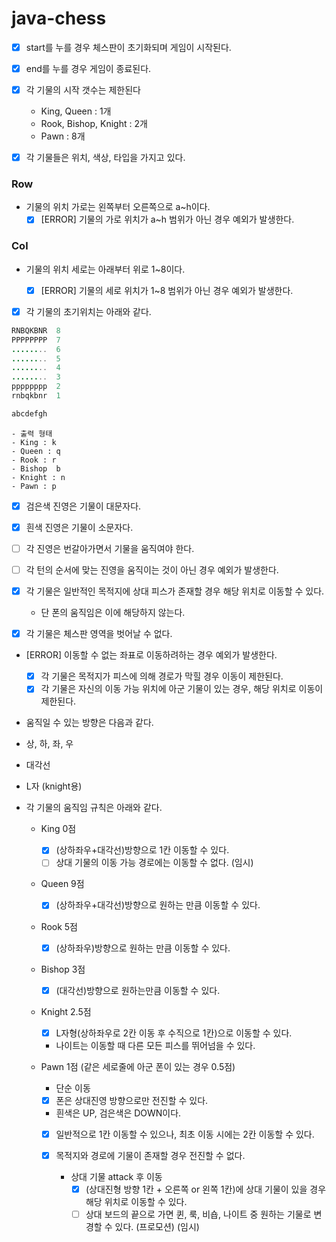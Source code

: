 # java-chess

- [x] start를 누를 경우 체스판이 초기화되며 게임이 시작된다.
- [x] end를 누를 경우 게임이 종료된다.


- [x] 각 기물의 시작 갯수는 제한된다
  - King, Queen : 1개
  - Rook, Bishop, Knight : 2개
  - Pawn : 8개
- [x] 각 기물들은 위치, 색상, 타입을 가지고 있다.

### Row
- 기물의 위치 가로는 왼쪽부터 오른쪽으로 a~h이다.
  - [x] [ERROR] 기물의 가로 위치가 a~h 범위가 아닌 경우 예외가 발생한다.
### Col
- 기물의 위치 세로는 아래부터 위로 1~8이다.
  - [x] [ERROR] 기물의 세로 위치가 1~8 범위가 아닌 경우 예외가 발생한다.


- [x] 각 기물의 초기위치는 아래와 같다.
```java
RNBQKBNR  8
PPPPPPPP  7
........  6
........  5
........  4
........  3
pppppppp  2
rnbqkbnr  1

abcdefgh
```
```
- 출력 형태
- King : k
- Queen : q
- Rook : r
- Bishop  b
- Knight : n
- Pawn : p
```
- [x] 검은색 진영은 기물이 대문자다.
- [x] 흰색 진영은 기물이 소문자다.
  <br>

- [ ] 각 진영은 번갈아가면서 기물을 움직여야 한다.
- [ ] 각 턴의 순서에 맞는 진영을 움직이는 것이 아닌 경우 예외가 발생한다.

- [x] 각 기물은 일반적인 목적지에 상대 피스가 존재할 경우 해당 위치로 이동할 수 있다.
  - 단 폰의 움직임은 이에 해당하지 않는다.
- [x] 각 기물은 체스판 영역을 벗어날 수 없다.
- [ERROR] 이동할 수 없는 좌표로 이동하려하는 경우 예외가 발생한다.
  - [x] 각 기물은 목적지가 피스에 의해 경로가 막힐 경우 이동이 제한된다.
  - [x] 각 기물은 자신의 이동 가능 위치에 아군 기물이 있는 경우, 해당 위치로 이동이 제한된다.

- 움직일 수 있는 방향은 다음과 같다.
- 상, 하, 좌, 우
- 대각선
- L자 (knight용)

- 각 기물의 움직임 규칙은 아래와 같다.
  - King 0점
    - [x] (상하좌우+대각선)방향으로 1칸 이동할 수 있다.
    - [ ] 상대 기물의 이동 가능 경로에는 이동할 수 없다. (임시)
  - Queen 9점
    - [x] (상하좌우+대각선)방향으로 원하는 만큼 이동할 수 있다.
  - Rook 5점
    - [x] (상하좌우)방향으로 원하는 만큼 이동할 수 있다.
  - Bishop 3점
    - [x] (대각선)방향으로 원하는만큼 이동할 수 있다.
  - Knight 2.5점
    - [x] L자형(상하좌우로 2칸 이동 후 수직으로 1칸)으로 이동할 수 있다.
    - 나이트는 이동할 때 다른 모든 피스를 뛰어넘을 수 있다.

  - Pawn 1점 (같은 세로줄에 아군 폰이 있는 경우 0.5점)
    - 단순 이동
    - [x] 폰은 상대진영 방향으로만 전진할 수 있다.
    - 흰색은 UP, 검은색은 DOWN이다.
    - [x] 일반적으로 1칸 이동할 수 있으나, 최초 이동 시에는 2칸 이동할 수 있다.
    - [x] 목적지와 경로에 기물이 존재할 경우 전진할 수 없다.

    	- 상대 기물 attack 후 이동
    	    - [x] (상대진형 방향 1칸 + 오른쪽 or 왼쪽 1칸)에 상대 기물이 있을 경우 해당 위치로 이동할 수 있다.
    	    - [ ] 상대 보드의 끝으로 가면 퀸, 룩, 비숍, 나이트 중 원하는 기물로 변경할 수 있다. (프로모션) (임시)
